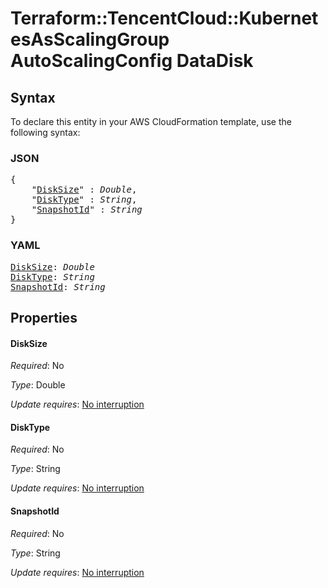 # Terraform::TencentCloud::KubernetesAsScalingGroup AutoScalingConfig DataDisk

## Syntax

To declare this entity in your AWS CloudFormation template, use the following syntax:

### JSON

<pre>
{
    "<a href="#disksize" title="DiskSize">DiskSize</a>" : <i>Double</i>,
    "<a href="#disktype" title="DiskType">DiskType</a>" : <i>String</i>,
    "<a href="#snapshotid" title="SnapshotId">SnapshotId</a>" : <i>String</i>
}
</pre>

### YAML

<pre>
<a href="#disksize" title="DiskSize">DiskSize</a>: <i>Double</i>
<a href="#disktype" title="DiskType">DiskType</a>: <i>String</i>
<a href="#snapshotid" title="SnapshotId">SnapshotId</a>: <i>String</i>
</pre>

## Properties

#### DiskSize

_Required_: No

_Type_: Double

_Update requires_: [No interruption](https://docs.aws.amazon.com/AWSCloudFormation/latest/UserGuide/using-cfn-updating-stacks-update-behaviors.html#update-no-interrupt)

#### DiskType

_Required_: No

_Type_: String

_Update requires_: [No interruption](https://docs.aws.amazon.com/AWSCloudFormation/latest/UserGuide/using-cfn-updating-stacks-update-behaviors.html#update-no-interrupt)

#### SnapshotId

_Required_: No

_Type_: String

_Update requires_: [No interruption](https://docs.aws.amazon.com/AWSCloudFormation/latest/UserGuide/using-cfn-updating-stacks-update-behaviors.html#update-no-interrupt)

